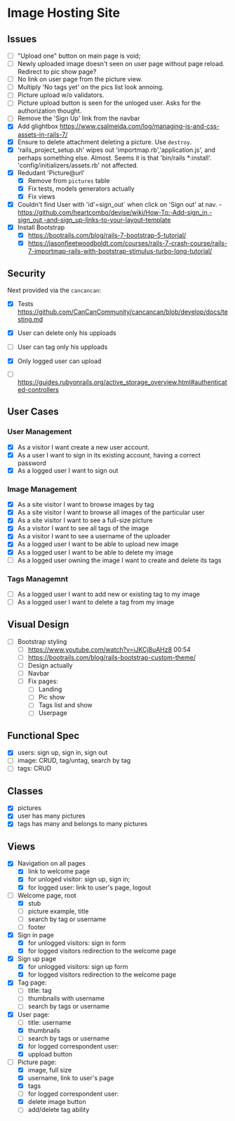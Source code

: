 # Image Hosting Site

## Issues
- [ ] "Upload one" button on main page is void;
- [ ] Newly uploaded image doesn't seen on user page without page reload.  Redirect to pic show page?
- [ ] No link on user page from the picture view.
- [ ] Multiply 'No tags yet' on the pics list look annoing.
- [ ] Picture upload w/o validators.
- [ ] Picture upload button is seen for the unloged user.  Asks for the authorization thought.
- [ ] Remove the 'Sign Up' link from the navbar
- [x] Add glightbox https://www.csalmeida.com/log/managing-js-and-css-assets-in-rails-7/
- [x] Ensure to delete attachment deleting a picture.  Use `destroy`.
- [x] 'rails_project_setup.sh' wipes out 'importmap.rb','application.js', and perhaps something else. Almost.  Seems it is that 'bin/rails *:install'.  'config/initializers/assets.rb' not affected.  
- [x] Redudant 'Picture@url'
  - [x] Remove from `pictures` table
  - [x] Fix tests, models generators actually
  - [x] Fix views
- [x] Couldn't find User with 'id'=sign_out` when click on 'Sign out' at nav. - https://github.com/heartcombo/devise/wiki/How-To:-Add-sign_in,-sign_out,-and-sign_up-links-to-your-layout-template
- [x] Install Bootstrap
  - [x] https://bootrails.com/blog/rails-7-bootstrap-5-tutorial/
  - [x] https://jasonfleetwoodboldt.com/courses/rails-7-crash-course/rails-7-importmap-rails-with-bootstrap-stimulus-turbo-long-tutorial/

## Security

Next provided via the `cancancan`:
  - [x] Tests https://github.com/CanCanCommunity/cancancan/blob/develop/docs/testing.md
  - [x] User can delete only his upploads
  - [ ] User can tag only his upploads
  - [x] Only logged user can upload 
  - [ ] https://guides.rubyonrails.org/active_storage_overview.html#authenticated-controllers


## User Cases

### User Management 

 - [x] As a visitor I want create a new user account.
 - [x] As a user I want to sign in its existing account, having a correct password
 - [x] As a logged user I want to sign out
 
### Image Management
 - [x] As a site visitor I want to browse images by tag
 - [x] As a site visitor I want to browse all images of the particular user
 - [x] As a site visitor I want to see a full-size picture
 - [x] As a visitor I want to see all tags of the image
 - [x] As a visitor I want to see a username of the uploader
 - [x] As a logged user I want to be able to upload new image
 - [x] As a logged user I want to be able to delete my image
 - [ ] As a logged user owning the image I want to create and delete its tags

### Tags Managemnt
 - [ ] As a logged user I want to add new or existing tag to my image
 - [ ] As a logged user I want to delete a tag from my image

## Visual Design
 - [ ] Bootstrap styling
   - [ ] https://www.youtube.com/watch?v=iJKCj8uAHz8 00:54
   - [ ] https://bootrails.com/blog/rails-bootstrap-custom-theme/
   - [ ] Design actually
   - [ ] Navbar
   - [ ] Fix pages:
      - [ ] Landing
      - [ ] Pic show
      - [ ] Tags list and show
      - [ ] Userpage
  
## Functional Spec
 - [x] users: sign up, sign in, sign out
 - [ ] image: CRUD, tag/untag, search by tag
 - [ ] tags: CRUD 
 
## Classes
 - [x] pictures
 - [x] user has many pictures
 - [x] tags has many and belongs to many pictures
  
## Views
 - [x] Navigation on all pages
    - [x] link to welcome page
    - [x] for unloged visitor: sign up, sign in; 
    - [x] for logged user: link to user's page, logout
 - [ ] Welcome page, root 
   - [x] stub
   - [ ] picture example, title 
   - [ ] search by tag or username
   - [ ] footer
 - [x] Sign in page
   - [x] for unlogged visitors: sign in form
   - [x] for logged visitors redirection to the welcome page
 - [x] Sign up page
   - [x] for unlogged visitors: sign up form
   - [x] for logged visitors redirection to the welcome page
 - [x] Tag page:
   - [ ] title: tag
   - [ ] thumbnails with username
   - [ ] search by tags or username
 - [x] User page:
   - [ ] title: username
   - [x] thumbnails
   - [ ] search by tags or username
   - [x] for logged correspondent user:
    - [x] uppload button 
 - [ ] Picture page:
   - [x] image, full size
   - [x] username, link to user's page
   - [x] tags
   - [ ] for logged correspondent user:
    - [x] delete image button
    - [ ] add/delete tag ability
